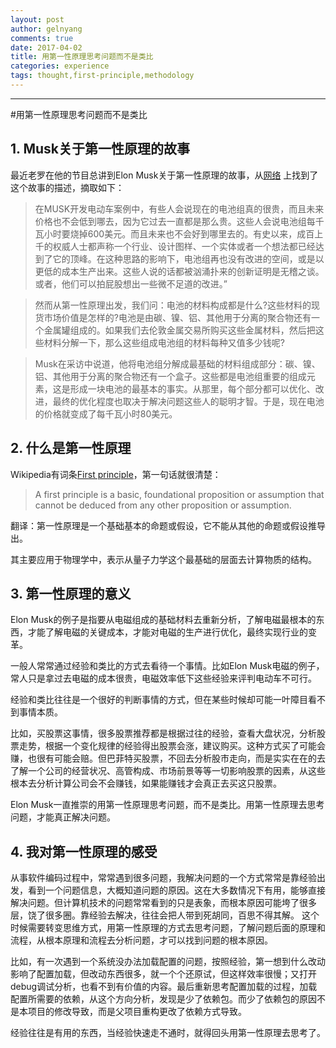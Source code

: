 ```yaml
---
layout: post
author: gelnyang
comments: true
date: 2017-04-02
title: 用第一性原理思考问题而不是类比
categories: experience
tags: thought,first-principle,methodology
---
```

---

#用第一性原理思考问题而不是类比

## 1. Musk关于第一性原理的故事

最近老罗在他的节目总讲到Elon Musk关于第一性原理的故事，从[网络](https://www.zhihu.com/question/21459243/answer/26326053) 上找到了这个故事的描述，摘取如下：

>在MUSK开发电动车案例中，有些人会说现在的电池组真的很贵，而且未来价格也不会低到哪去，因为它过去一直都是那么贵。这些人会说电池组每千瓦小时要烧掉600美元。而且未来也不会好到哪里去的。有史以来，成百上千的权威人士都声称一个行业、设计图样、一个实体或者一个想法都已经达到了它的顶峰。在这种思路的影响下，电池组再也没有改进的空间，或是以更低的成本生产出来。这些人说的话都被汹涌扑来的创新证明是无稽之谈。或者，他们可以拍屁股想出一些微不足道的改进。”

>然而从第一性原理出发，我们问：电池的材料构成都是什么?这些材料的现货市场价值是怎样的?电池是由碳、镍、铝、其他用于分离的聚合物还有一个金属罐组成的。如果我们去伦敦金属交易所购买这些金属材料，然后把这些材料分解一下，那么这些组成电池组的材料每种又值多少钱呢?

>Musk在采访中说道，他将电池组分解成最基础的材料组成部分：碳、镍、铝、其他用于分离的聚合物还有一个盒子。这些都是电池组重要的组成元素，这是形成一块电池的最基本的事实。从那里，每个部分都可以优化、改进，最终的优化程度也取决于解决问题这些人的聪明才智。于是，现在电池的价格就变成了每千瓦小时80美元。


## 2. 什么是第一性原理
Wikipedia有词条[First principle](https://en.wikipedia.org/wiki/First_principle)，第一句话就很清楚：
>A first principle is a basic, foundational proposition or assumption that cannot be deduced from any other proposition or assumption.

翻译：第一性原理是一个基础基本的命题或假设，它不能从其他的命题或假设推导出。

其主要应用于物理学中，表示从量子力学这个最基础的层面去计算物质的结构。

## 3. 第一性原理的意义
Elon Musk的例子是指要从电磁组成的基础材料去重新分析，了解电磁最根本的东西，才能了解电磁的关键成本，才能对电磁的生产进行优化，最终实现行业的变革。

一般人常常通过经验和类比的方式去看待一个事情。比如Elon Musk电磁的例子，常人只是拿过去电磁的成本很贵，电磁效率低下这些经验来评判电动车不可行。

经验和类比往往是一个很好的判断事情的方式，但在某些时候却可能一叶障目看不到事情本质。

比如，买股票这事情，很多股票推荐都是根据过往的经验，查看大盘状况，分析股票走势，根据一个变化规律的经验得出股票会涨，建议购买。这种方式买了可能会赚，也很有可能会赔。但巴菲特买股票，不回去分析股市走向，而是实实在在的去了解一个公司的经营状况、高管构成、市场前景等等一切影响股票的因素，从这些根本去分析计算公司会不会赚钱，如果能赚钱才会真正去买这只股票。

Elon Musk一直推崇的用第一性原理思考问题，而不是类比。用第一性原理去思考问题，才能真正解决问题。

## 4. 我对第一性原理的感受

从事软件编码过程中，常常遇到很多问题，我解决问题的一个方式常常是靠经验出发，看到一个问题信息，大概知道问题的原因。这在大多数情况下有用，能够直接解决问题。但计算机技术的问题常常看到的只是表象，而根本原因可能垮了很多层，饶了很多圈。靠经验去解决，往往会把人带到死胡同，百思不得其解。 这个时候需要转变思维方式，用第一性原理的方式去思考问题，了解问题后面的原理和流程，从根本原理和流程去分析问题，才可以找到问题的根本原因。

比如，有一次遇到一个系统没办法加载配置的问题，按照经验，第一想到什么改动影响了配置加载，但改动东西很多，就一个个还原试，但这样效率很慢；又打开debug调试分析，也看不到有价值的内容。最后重新思考配置加载的过程，加载配置所需要的依赖，从这个方向分析，发现是少了依赖包。而少了依赖包的原因不是本项目的修改导致，而是父项目重构更改了依赖方式导致。

经验往往是有用的东西，当经验快速走不通时，就得回头用第一性原理去思考了。




